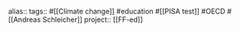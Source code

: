 alias::
tags:: #[[Climate change]] #education #[[PISA test]] #OECD #[[Andreas Schleicher]]
project:: [[FF-ed]]
